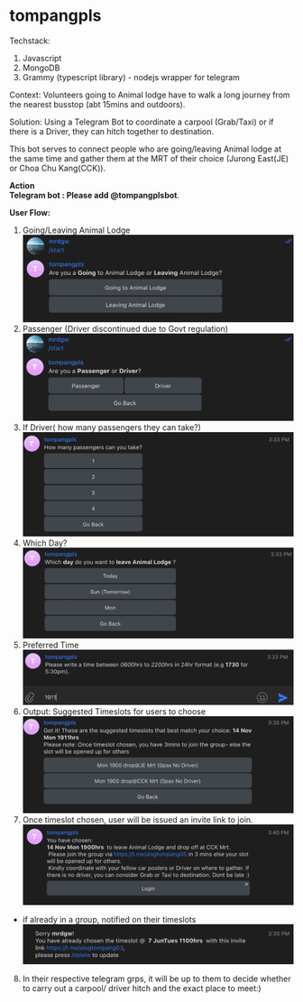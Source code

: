 # tompangpls
Techstack:    
1) Javascript  
2) MongoDB  
3) Grammy (typescript library) - nodejs wrapper for telegram

Context: Volunteers going to Animal lodge have to walk a long journey from the nearest busstop (abt 15mins and outdoors).  

Solution: Using a Telegram Bot to coordinate a carpool (Grab/Taxi) or if there is a Driver, they can hitch together to destination.  

This bot serves to connect people who are going/leaving Animal lodge at the same time and gather them at the MRT of their choice (Jurong East(JE) or Choa Chu Kang(CCK)). 

__Action__      
__Telegram bot : Please add @tompangplsbot__. 

__User Flow:__
  
1) Going/Leaving Animal Lodge
![alt text](https://github.com/duguowei1000/TompangMePls/blob/main/pics/1.png)
2) Passenger (Driver discontinued due to Govt regulation)
![alt text](https://github.com/duguowei1000/TompangMePls/blob/main/pics/2.png)
3) If Driver( how many passengers they can take?)
![alt text](https://github.com/duguowei1000/TompangMePls/blob/main/pics/3.png)
4) Which Day?
![alt text](https://github.com/duguowei1000/TompangMePls/blob/main/pics/4.png)
5) Preferred Time
![alt text](https://github.com/duguowei1000/TompangMePls/blob/main/pics/5.png)
6) Output: Suggested Timeslots for users to choose
![alt text](https://github.com/duguowei1000/TompangMePls/blob/main/pics/6.png)
7) Once timeslot chosen, user will be issued an invite link to join. 
![alt text](https://github.com/duguowei1000/TompangMePls/blob/main/pics/7.png)
* if already in a group, notified on their timeslots
![alt text](https://github.com/duguowei1000/TompangMePls/blob/main/pics/8.png)
8) In their respective telegram grps, it will be up to them to decide whether to carry out a carpool/ driver hitch and the exact place to meet:)
